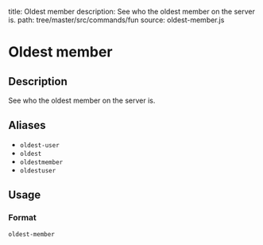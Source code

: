 title: Oldest member
description: See who the oldest member on the server is.
path: tree/master/src/commands/fun
source: oldest-member.js

# Oldest member

## Description

See who the oldest member on the server is.

## Aliases

* `oldest-user`
* `oldest`
* `oldestmember`
* `oldestuser`

## Usage

### Format

`oldest-member`
